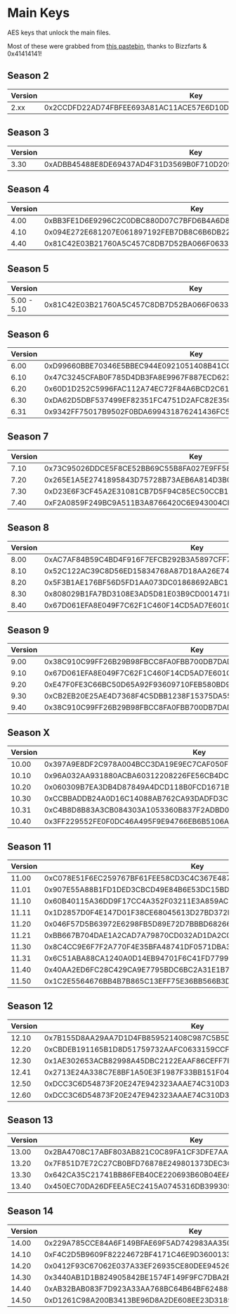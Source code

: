 # Main Keys
AES keys that unlock the main files.

Most of these were grabbed from [this pastebin](https://pastebin.com/raw/SCWdTWbj), thanks to Bizzfarts & 0x41414141!

## Season 2
| Version           | Key                                                                   |
| ----------------- | --------------------------------------------------------------------- |
| 2.xx              | 0x2CCDFD22AD74FBFEE693A81AC11ACE57E6D10D0B8AC5FA90E793A130BC540ED4    |

## Season 3
| Version           | Key                                                                   |
| ----------------- | --------------------------------------------------------------------- |
| 3.30              | 0xADBB45488E8DE69437AD4F31D3569B0F710D2092799BFB1CE21D5CF9744097C3    |

## Season 4
| Version           | Key                                                                   |
| ----------------- | --------------------------------------------------------------------- |
| 4.00              | 0xBB3FE1D6E9296C2C0DBC880D07C7BFD6B4A6D8277D486446353B079B790CC434    |
| 4.10              | 0x094E272E681207E061897192FEB7DB8C6B6DB228D5B53080645348C18B8FB5D7    |
| 4.40              | 0x81C42E03B21760A5C457C8DB7D52BA066F0633D0891FD9E37CF118F27687924A    |

## Season 5
| Version           | Key                                                                   |                        
| ----------------- | --------------------------------------------------------------------- | 
| 5.00 - 5.10       | 0x81C42E03B21760A5C457C8DB7D52BA066F0633D0891FD9E37CF118F27687924A    |

## Season 6
| Version           | Key                                                                   |                        
| ----------------- | --------------------------------------------------------------------- | 
| 6.00              | 0xD99660BBE70346E5BBEC944E0921051408B41CCB753F0CFA945A0F941C333E3B    |
| 6.10              | 0x47C3245CFAB0F785D4DB3FA8E9967F887ECD623FA51308F1BD6BDB58FCFC6583    |
| 6.20              | 0x60D1D252C5996FAC112A74EC72F84A6BCD2C61F7050812F70D0928B41A3D682A    |
| 6.30              | 0xDA62D5DBF537499EF82351FC4751D2AFC82E35CAF19945BDD02E3C6BB9462491    |
| 6.31              | 0x9342FF75017B9502F0BDA699431876241436FC556F1AE12E285E96D143FC8BDC    |


## Season 7
| Version           | Key                                                                   |                        
| ----------------- | --------------------------------------------------------------------- | 
| 7.10              | 0x73C95026DDCE5F8CE52BB69C55B8FA027E9FF58C6211D9001095AAC2ABDE6714    |
| 7.20              | 0x265E1A5E2741895843D75728B73AEB6A814D3B0302FC69BE39BB3F408B9B54E6    |
| 7.30              | 0xD23E6F3CF45A2E31081CB7D5F94C85EC50CCB1A804F8C90248F72FA3896912E4    |
| 7.40              | 0xF2A0859F249BC9A511B3A8766420C6E943004CF0EAEE5B7CFFDB8F10953E994F    |

## Season 8
| Version           | Key                                                                   |                        
| ----------------- | --------------------------------------------------------------------- | 
| 8.00              | 0xAC7AF84B59C4BD4F916F7EFCB292B3A5897CFF7DD7A688AC8B3791A4EDF32E7B    |
| 8.10              | 0x52C122AC39C8D56ED15834768A87D18AA26E74CA694060B9E6BCC1C39C0852FA    |
| 8.20              | 0x5F3B1AE176BF56D5FD1AA073DC01868692ABC11B9186BB12D9235072BBAEE8E2    |
| 8.30              | 0x808029B1FA7BD3108E3AD5D81E03B9CD001471FE1546B9B902A52113E3C01CEE    |
| 8.40              | 0x67D061EFA8E049F7C62F1C460F14CD5AD7E601C13F3FB66F0FB090B72B721ACC    |

## Season 9
| Version           | Key                                                                   |                        
| ----------------- | --------------------------------------------------------------------- | 
| 9.00              | 0x38C910C99FF26B29B98FBCC8FA0FBB700DB7DADCBCDCB71C4D443A047B7280CE    |
| 9.10              | 0x67D061EFA8E049F7C62F1C460F14CD5AD7E601C13F3FB66F0FB090B72B721ACC    |
| 9.20              | 0xE47F0FE3C66BC50D65A92F93609710FEB580BD982017A7D3FC6DE7872197E0CA    |
| 9.30              | 0xCB2EB20E25AE4D7368F4C5DBB1238F15375DA55ABAB4EF75305265E2AD294BAC    |
| 9.40              | 0x38C910C99FF26B29B98FBCC8FA0FBB700DB7DADCBCDCB71C4D443A047B7280CE    |

## Season X
| Version           | Key                                                                   |                        
| ----------------- | --------------------------------------------------------------------- | 
| 10.00             | 0x397A9E8DF2C978A004BCC3DA19E9EC7CAF050FE91AA6E258CD5E24D83FF43E1A    |
| 10.10             | 0x96A032AA931880ACBA60312208226FE56CB4DC7A98C9728EF0C995FB6DD7B5A6    |
| 10.20             | 0x060309B7EA3DB4D87849A4DCD118B0FCD1671B335EFBF115ADA26EAD22C8AC0C    |
| 10.30             | 0xCCBBADDB24A0D16C14088AB762CA93DADFD3CB773619CBF49A05A3BCC5AD920D    |
| 10.31             | 0xC4B8D8B83A3CB084303A1053360B837F2ADBD08DA85292123EC01EEDEA054120    |
| 10.40             | 0x3FF229552FE0F0DC46A495F9E94766EB6B5106A136597C60E7132F413B7C016E    |

## Season 11
| Version           | Key                                                                   |                        
| ----------------- | --------------------------------------------------------------------- | 
| 11.00             | 0xC078E51F6EC259767BF61FEE58CD3C4C367E487D9DFD9EF1C2D504BBC97360EE    |
| 11.01             | 0x907E55A88B1FD1DED3CBCD49E84B6E53DC15BD9F3CA8E5675379B8DC34D6B67B    |
| 11.10             | 0x60B40115A36DD9F17CC4A352F03211E3A859AC664FEF7E7200930F849FD8A980    |
| 11.11             | 0x1D2857D0F4E147D01F38CE68045613D27BD372D941906C1736128179C2EA1798    |
| 11.20             | 0x046F57D5B63972E6298FB5D89E72D7BBBD6826676C081F3546B8E2E403A672E7    |
| 11.21             | 0xBB667B704DAE1A2CAD7A79870CD032AD1DA2C036079F976A0C373D18D85F5378    |
| 11.30             | 0x8C4CC9E6F7F2A770F4E35BFA48741DF0571DBA3D255AC021168721D0D8188647    |
| 11.31             | 0x6C51ABA88CA1240A0D14EB94701F6C41FD7799B102E9060D1E6C316993196FDF    |
| 11.40             | 0x40AA2ED6FC28C429CA9E7795BDC6BC2A31E1B747571D4AE4B598943690CBA264    |
| 11.50             | 0x1C2E5564676BB4B7B865C13EFF75E36BB566B3D36E5140786C9E602C33823C3F    |

## Season 12
| Version           | Key                                                                   |                        
| ----------------- | --------------------------------------------------------------------- | 
| 12.10             | 0x7B155D8AA29AA7D1D4FB859521408C987C5B5D5F8A2641EE16F9BA256DF64FC8    |
| 12.20             | 0xCBDEB191165B1D8D51759732AAFC0633159CCF993D8662FD99D56F9C3F3F7401    |
| 12.30             | 0x1AE302653ACB82998A45DBC2122EAAF86CEFF7F8E1D63B8F0D96562843BC28E9    |
| 12.41             | 0x2713E24A338C7E8BF1A50E3F1987F33BB151F04B192E89E940A623AB34F8502F    |
| 12.50             | 0xDCC3C6D54873F20E247E942323AAAE74C310D3E6B01CCC5C87D3B0563F3EBC0C    |
| 12.60             | 0xDCC3C6D54873F20E247E942323AAAE74C310D3E6B01CCC5C87D3B0563F3EBC0C    |

## Season 13
| Version           | Key                                                                   |                        
| ----------------- | --------------------------------------------------------------------- | 
| 13.00             | 0x2BA4708C17ABF803AB821C0C89FA1CF3DFE7AA91D526D2E11526BC1AC4E34D13    |
| 13.20             | 0x7F851D7E72C27CB0BFD76878E249801373DEC3C40707AF9A0C93FD7FC5153DBF    |
| 13.30             | 0x642CA35C21741BB86FEB40CE220693B60B04EEA685285E0A2D553D4631FD2AEC    |
| 13.40             | 0x450EC70DA26DFEEA5EC2415A0745316DB399305E8A32FBE09E57B1FCC4BD771D    |

## Season 14
| Version           | Key                                                                   |                        
| ----------------- | --------------------------------------------------------------------- | 
| 14.00             | 0x229A785CCE84A6F149BFAE69F5AD742983AA3504149A75F60313A1296B917763    |
| 14.10             | 0xF4C2D5B9609F82224672BF4171C46E9D36001338520AF04B8F95593562D5CC9D    |
| 14.20             | 0x0412F93C67062E037A33EF26935CE80DEE945263F42D80FBDA0AB6A51B1D2805    |
| 14.30             | 0x3440AB1D1B824905842BE1574F149F9FC7DBA2BB566993E597402B4715A28BD5    |
| 14.40             | 0xAB32BAB083F7D923A33AA768BC64B64BF62488948BD49FE61D95343492252558    |
| 14.50             | 0xD1261C98A200B3413BE96D8A2DE608EE23D3189B7588F6D9851B9E7E14C3B6CF    |
